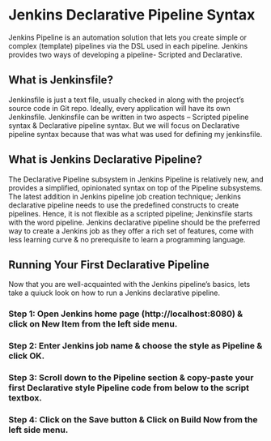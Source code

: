 # Jenkins Declarative Pipeline Syntax
Jenkins Pipeline is an automation solution that lets you create simple or complex (template) pipelines via the DSL used in each pipeline. Jenkins provides two ways of developing a pipeline- Scripted and Declarative.

## What is Jenkinsfile?
Jenkinsfile is just a text file, usually checked in along with the project’s source code in Git repo. Ideally, every application will have its own Jenkinsfile.
Jenkinsfile can be written in two aspects – Scripted pipeline syntax & Declarative pipeline syntax. But we will focus on Declarative pipeline syntax because that was what was used for defining my jenkinsfile.

## What is Jenkins Declarative Pipeline?
The Declarative Pipeline subsystem in Jenkins Pipeline is relatively new, and provides a simplified, opinionated syntax on top of the Pipeline subsystems.
The latest addition in Jenkins pipeline job creation technique; Jenkins declarative pipeline needs to use the predefined constructs to create pipelines. Hence, it is not flexible as a scripted pipeline; Jenkinsfile starts with the word pipeline. Jenkins declarative pipeline should be the preferred way to create a Jenkins job as they offer a rich set of features, come with less learning curve & no prerequisite to learn a programming language.

## Running Your First Declarative Pipeline
Now that you are well-acquainted with the Jenkins pipeline’s basics, lets take a quiuck look on how to run a Jenkins declarative pipeline.

### Step 1: Open Jenkins home page (http://localhost:8080) & click on New Item from the left side menu.
### Step 2: Enter Jenkins job name & choose the style as Pipeline & click OK.
### Step 3: Scroll down to the Pipeline section & copy-paste your first Declarative style Pipeline code from below to the script textbox.
### Step 4: Click on the Save button & Click on Build Now from the left side menu.


